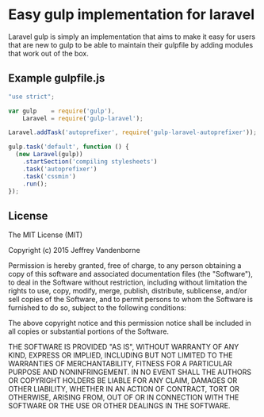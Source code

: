 # Easy gulp implementation for laravel

Laravel gulp is simply an implementation that aims to make it easy for users that are new to gulp to be able to maintain their gulpfile by adding modules that work out of the box.

## Example gulpfile.js

```javascript
"use strict";

var gulp    = require('gulp'),
    Laravel = require('gulp-laravel');

Laravel.addTask('autoprefixer', require('gulp-laravel-autoprefixer'));

gulp.task('default', function () {
  (new Laravel(gulp))
    .startSection('compiling stylesheets')
    .task('autoprefixer')
    .task('cssmin')
    .run();
});
```

## License

The MIT License (MIT)

Copyright (c) 2015 Jeffrey Vandenborne

Permission is hereby granted, free of charge, to any person obtaining a copy
of this software and associated documentation files (the "Software"), to deal
in the Software without restriction, including without limitation the rights
to use, copy, modify, merge, publish, distribute, sublicense, and/or sell
copies of the Software, and to permit persons to whom the Software is
furnished to do so, subject to the following conditions:

The above copyright notice and this permission notice shall be included in all
copies or substantial portions of the Software.

THE SOFTWARE IS PROVIDED "AS IS", WITHOUT WARRANTY OF ANY KIND, EXPRESS OR
IMPLIED, INCLUDING BUT NOT LIMITED TO THE WARRANTIES OF MERCHANTABILITY,
FITNESS FOR A PARTICULAR PURPOSE AND NONINFRINGEMENT. IN NO EVENT SHALL THE
AUTHORS OR COPYRIGHT HOLDERS BE LIABLE FOR ANY CLAIM, DAMAGES OR OTHER
LIABILITY, WHETHER IN AN ACTION OF CONTRACT, TORT OR OTHERWISE, ARISING FROM,
OUT OF OR IN CONNECTION WITH THE SOFTWARE OR THE USE OR OTHER DEALINGS IN THE
SOFTWARE.

